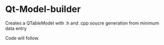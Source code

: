 # Qt-Model-builder
Creates a QTableModel with .h and .cpp soucre generation from minimum data entry

Code will follow.

